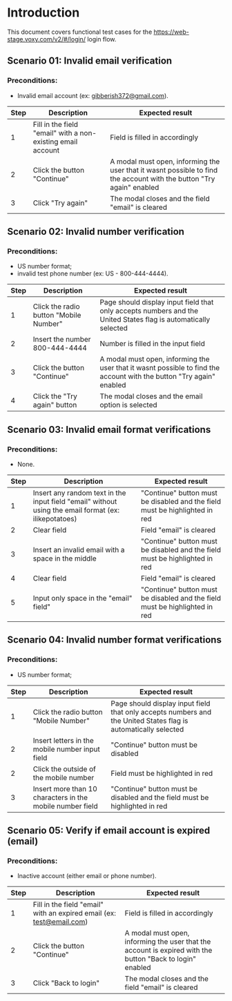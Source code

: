 # Introduction

This document covers functional test cases for the https://web-stage.voxy.com/v2/#/login/ login flow.



## Scenario 01: Invalid email verification
### Preconditions:

* Invalid email account (ex: gibberish372@gmail.com).

**Step** | **Description** | **Expected result**
-------- | --------------- | -------------------
1 | Fill in the field "email" with a non-existing email account | Field is filled in accordingly 
2 | Click the button "Continue" | A modal must open, informing the user that it wasnt possible to find the account with the button "Try again" enabled
3 | Click "Try again" | The modal closes and the field "email" is cleared


## Scenario 02: Invalid number verification
### Preconditions: 

* US number format;
* invalid test phone number (ex: US - 800-444-4444).

**Step** | **Description** | **Expected result**
-------- | --------------- | -------------------
1 | Click the radio button "Mobile Number" | Page should display input field that only accepts numbers and the United States flag is automatically selected
2 | Insert the number 800-444-4444 | Number is filled in the input field
3 | Click the button "Continue" | A modal must open, informing the user that it wasnt possible to find the account with the button "Try again" enabled
4 | Click the "Try again" button | The modal closes and the email option is selected


## Scenario 03: Invalid email format verifications
### Preconditions: 

* None.

**Step** | **Description** | **Expected result**
-------- | --------------- | -------------------
1 | Insert any random text in the input field "email" without using the email format (ex: ilikepotatoes) | "Continue" button must be disabled and the field must be highlighted in red
2 | Clear field | Field "email" is cleared
3 | Insert an invalid email with a space in the middle| "Continue" button must be disabled and the field must be highlighted in red
4 | Clear field | Field "email" is cleared
5 | Input only space in the "email" field" | "Continue" button must be disabled and the field must be highlighted in red

## Scenario 04: Invalid number format verifications
### Preconditions:

* US number format;

**Step** | **Description** | **Expected result**
-------- | --------------- | -------------------
1 | Click the radio button "Mobile Number" | Page should display input field that only accepts numbers and the United States flag is automatically selected
2 | Insert letters in the mobile number input field | "Continue" button must be disabled
2 | Click the outside of the mobile number |  Field must be highlighted in red
3 | Insert more than 10 characters in the mobile number field | "Continue" button must be disabled and the field must be highlighted in red


## Scenario 05: Verify if email account is expired (email)
### Preconditions:

* Inactive account (either email or phone number).

**Step** | **Description** | **Expected result**
-------- | --------------- | -------------------
1 | Fill in the field "email" with an expired email (ex: test@email.com)  | Field is filled in accordingly 
2 | Click the button "Continue" | A modal must open, informing the user that the account is expired with the button "Back to login" enabled
3 | Click "Back to login" | The modal closes and the field "email" is cleared
